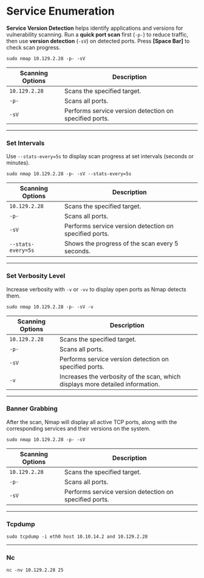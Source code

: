 # **Service Enumeration**

**Service Version Detection** helps identify applications and versions for vulnerability scanning. Run a **quick port scan** first (`-p-`) to reduce traffic, then use **version detection** (`-sV`) on detected ports. Press **\[Space Bar\]** to check scan progress.

`sudo nmap 10.129.2.28 -p- -sV`

| **Scanning Options** | **Description** |
| --- | --- |
| `10.129.2.28` | Scans the specified target. |
| `-p-` | Scans all ports. |
| `-sV` | Performs service version detection on specified ports. |

* * *

### Set Intervals

Use `--stats-every=5s` to display scan progress at set intervals (seconds or minutes).

`sudo nmap 10.129.2.28 -p- -sV --stats-every=5s`

| **Scanning Options** | **Description** |
| --- | --- |
| `10.129.2.28` | Scans the specified target. |
| `-p-` | Scans all ports. |
| `-sV` | Performs service version detection on specified ports. |
| `--stats-every=5s` | Shows the progress of the scan every 5 seconds. |

* * *

### Set Verbosity Level

Increase verbosity with `-v` or `-vv` to display open ports as Nmap detects them.

`sudo nmap 10.129.2.28 -p- -sV -v`

| **Scanning Options** | **Description** |
| --- | --- |
| `10.129.2.28` | Scans the specified target. |
| `-p-` | Scans all ports. |
| `-sV` | Performs service version detection on specified ports. |
| `-v` | Increases the verbosity of the scan, which displays more detailed information. |

* * *

### Banner Grabbing

After the scan, Nmap will display all active TCP ports, along with the corresponding services and their versions on the system.

`sudo nmap 10.129.2.28 -p- -sV`

| **Scanning Options** | **Description** |
| --- | --- |
| `10.129.2.28` | Scans the specified target. |
| `-p-` | Scans all ports. |
| `-sV` | Performs service version detection on specified ports. |

* * *

### Tcpdump

`sudo tcpdump -i eth0 host 10.10.14.2 and 10.129.2.28`

* * *

### Nc

`nc -nv 10.129.2.28 25`